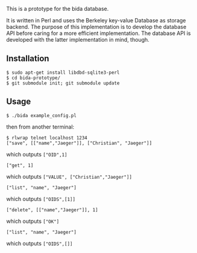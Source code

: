 This is a prototype for the bida database.

It is written in Perl and uses the Berkeley key-value Database as
storage backend. The purpose of this implementation is to develop the
database API before caring for a more efficient implementation.
The database API is developed with the latter implementation in mind,
though.

## Installation

    $ sudo apt-get install libdbd-sqlite3-perl
    $ cd bida-prototype/
    $ git submodule init; git submodule update

## Usage

    $ ./bida example_config.pl

then from another terminal:

    $ rlwrap telnet localhost 1234
    ["save", [["name","Jaeger"]], ["Christian", "Jaeger"]]

which outputs `["OID",1]`

    ["get", 1]

which outputs `["VALUE", ["Christian","Jaeger"]]`

    ["list", "name", "Jaeger"]

which outputs `["OIDS",[1]]`

    ["delete", [["name","Jaeger"]], 1]

which outputs `["OK"]`

    ["list", "name", "Jaeger"]

which outputs `["OIDS",[]]`

